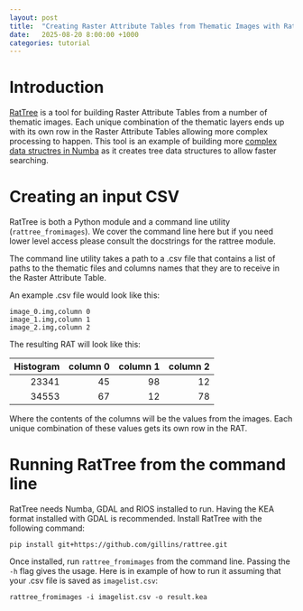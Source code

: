 ```yaml
---
layout: post
title:  "Creating Raster Attribute Tables from Thematic Images with RatTree"
date:   2025-08-20 8:00:00 +1000
categories: tutorial
---
```


# Introduction

[RatTree](https://github.com/gillins/rattree) is a tool for building Raster Attribute Tables
from a number of thematic images. Each unique combination of the thematic layers ends up
with its own row in the Raster Attribute Tables allowing more complex processing to happen.
This tool is an example of building more [complex data structres in Numba](../07/numbastruct.html) 
as it creates tree data structures to allow faster searching.

# Creating an input CSV

RatTree is both a Python module and a command line utility (`rattree_fromimages`). 
We cover the command line here but if you need lower level access please consult 
the docstrings for the rattree module.

The command line utility takes a path to a .csv file that contains a list of paths to the
thematic files and columns names that they are to receive in the Raster Attribute Table.

An example .csv file would look like this:

```
image_0.img,column 0
image_1.img,column 1
image_2.img,column 2
```

The resulting RAT will look like this:

| Histogram | column 0 | column 1 | column 2 |
-----------:|---------:|---------:|---------:|
| 23341 | 45 | 98 | 12 |
| 34553 | 67 | 12 | 78 |

Where the contents of the columns will be the values from the images. Each unique combination
of these values gets its own row in the RAT.

# Running RatTree from the command line

RatTree needs Numba, GDAL and RIOS installed to run. Having the KEA format installed with GDAL is recommended.
Install RatTree with the following command:

```
pip install git+https://github.com/gillins/rattree.git
```

Once installed, run `rattree_fromimages` from the command line. Passing the `-h` flag gives
the usage. Here is in example of how to run it assuming that your .csv file is saved as
`imagelist.csv`:

```
rattree_fromimages -i imagelist.csv -o result.kea
```

